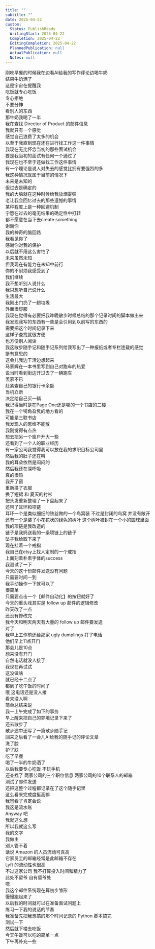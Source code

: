 ```yaml
---  
title: ""  
subtitle: ""  
date: 2025-04-22  
custom:  
  Status: PublishReady  
  WritingStart: 2025-04-22  
  Completion: 2025-04-22  
  EditingCompletion: 2025-04-22  
  PlannedPublication: null  
  ActualPublication: null  
  Notes: null  
---    
```

刚吃早餐的时候我在边看AI给我的写作评论边喝牛奶    
结果牛奶洒了    
这是宇宙在提醒我    
吃饭就专心吃饭    
专心拒绝    
不要分神    
看别人的东西    
那牛奶我喝了一半      
我在查找 Director of Product 的邮件信息    
我就只有一个感觉    
感觉自己浪费了太多的机会    
以至于我直到现在还在进行找工作这一件事情    
我现在无比怀念当初的那些面试机会    
要是我当初的面试有任何一个通过了    
我现在也不至于还做找工作这件事情      
有一个理论是说人对失去的感觉比拥有要强烈的多    
我这种情况就属于目前的情况下    
未来是未知的    
但过去是确定的    
我的大脑就在这种时候给我放烟雾弹    
老让我会回忆过去的那些遗憾的事情    
某种程度上是一种回避机制    
宁愿在过去的毫无结果的确定性中打转    
都不愿意在当下去create something      
谢谢你    
我的神奇的脑回路    
我看见你了    
感谢你对我的保护    
以后就不用这么害怕了    
未来虽然未知    
但我现在有能力在未知中前行    
你的不耐烦我感受到了    
我们继续      
我不想听别人说什么    
我只想听自己说什么    
生活最大      
我刚出门扔了一趟垃圾    
外面很舒服      
我现在觉得有必要把我昨晚散步时候总结的那个记录时间的脚本做出来    
我发现我写的东西有一些是会引用到以前写的东西的    
需要把这个时间记录下来    
这样子查找就很方便    
也方便别人阅读    
我这散步随手记和随手记系列给我写出了一种报纸或者专栏连载的感觉    
挺有意思的      
这会儿我边干活边想起来    
马家辉在一本书里写到自己对跑车的热爱    
说当时看到街边开过去了一辆跑车    
羡慕不已    
赶紧查自己的银行卡余额    
当机立断    
决定给自己买一辆    
我记得当时是在Page One还是哪的一个书店的二楼    
我在一个犄角旮旯的地方看的    
可能是三联书店      
我发现人的思维不能散    
我刚觉得有点热    
想去把另一个窗户开大一些    
还看到了一个人的职业经历    
有一家公司我觉得我可以放在我的求职目标公司里    
然后我的肚子还在叫    
我的耳朵依然是闷闷的    
然后我还在深呼吸      
真的很热    
我开了窗    
重新换了衣服    
换了短裙 和 夏天的衬衫    
把头发重新整理了一下盘起来了    
还带了耳环和项链    
耳环一个是类似细细的铁丝做的一个鸟窝装 不过是封闭的鸟窝 并没有敞开    
还有一个是装了小花花状的绿色的树叶 这个树叶被封在一个小的圆球里面    
我的项链是我改造的    
链子是我妈送我的一条项链上的链子    
坠子我给取下来了    
现在挂着一个戒指    
我自己在etsy上找人定制的一个戒指    
上面刻着朴素字体的success      
我测试了一下    
今天的这十份邮件发送没有问题    
只需要时间一到    
我手动操作一下就可以了    
很简单    
只需要点击一个【邮件自动化】的按钮就好了    
今天的重头戏其实是 follow up 邮件的逻辑修改    
昨天改了一点    
还没有修改完    
我今天和明天两天有大量的 follow up 邮件要发送      
对了    
我早上工作前还给那家 ugly dumplings 打了电话    
他们早上11点开门    
那会儿是10点    
想来没有开门    
自然电话就没人接了    
我现在再试试      
这没做啥    
就已经十二点了    
都到了吃午饭的时间了    
哦 这电话还是没人接    
看来没人啊      
简单总结来说    
我一上午完成了如下的事务    
早上醒来把自己的梦境记录下来了    
还去散步了    
散步途中还写了一篇散步随手记    
回来之后看了一会儿AI给我的随手记的评论文章    
洗了脸    
护了肤    
吃了早餐    
喝了一半的牛奶洒了    
以后我要专心吃饭 不玩手机    
还查找了 两家公司的三个职位信息 两家公司的10个联系人的邮箱    
测试了邮件发送    
还把这整个过程都记录在了这个随手记里    
这么看来完成度挺高嘛      
我爸看了肯定会说    
我这是流水账    
Anyway 吧    
我就这么想    
所以我就这么写    
我的文字    
我做主    
别人管不着      
话说 Amazon 的人员流动可真高    
它家员工的邮箱经常是此邮箱不存在    
Lyft 的流动性也很高    
不过这家公司 我不打算投入时间和精力了    
此处不留爷 自有留爷处      
嗯    
我这个邮件系统现在算初步雏形    
慢慢跑起来了    
以后我的时间就可以在准备面试问题上    
练习一下我的说话的节奏      
我准备先把我想搞的那个时间记录的 Python 脚本搞完    
测试一下    
然后就下楼去吃饭    
今天午饭可以吃的简单一点    
下午再补充一些      
  